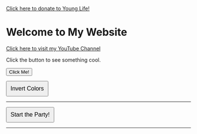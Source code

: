 <a href="https://giving.younglife.org/s/?GiftType=Staff&Name=ZachJose&Sponsoring=Zach%20Jose&AppealCodeId=70141000000tvBDAAY&BypassDesignationPage=false&MissionUnitId=a2s410000002wa2AAA&MissionUnitName=Greater%20Roseville%2FAntelope&ClassCodeId=a2j41000000Nj93AAC&ClassCodeName=Operating&StaffId=0034100002PWJ3WAAX&StaffName=Zachariah%20Jose">Click here to donate to Young Life!</a>

# Welcome to My Website  
[Click here to visit my YouTube Channel](https://www.youtube.com/@zachariahjose5622)

<p id="message">Click the button to see something cool.</p>
<button onclick="document.getElementById('message').innerText='You clicked the button! 🎉'">
  Click Me!
</button>



<button id="invertButton" style="padding: 10px; font-size: 16px; cursor: pointer;">Invert Colors</button>

<script>
  document.getElementById("invertButton").addEventListener("click", function() {
    document.body.style.filter = document.body.style.filter === "invert(1)" ? "none" : "invert(1)";
  });
</script>

---

<button id="partyButton" style="padding: 10px; font-size: 16px; cursor: pointer;">Start the Party!</button>

<audio id="song" src="/Phil.mp3"></audio>
<img id="cat" src="https://www.vecteezy.com/free-png/cat-dance" alt="Cat" style="position: absolute; bottom: -100px; left: 50%; width: 100px; display: none;">
<img id="discoBall" src="https://www.ebay.com/itm/235298353550" alt="Disco Ball" style="position: absolute; top: -150px; left: 50%; width: 100px; display: none;">
<div id="fireworks"></div>

<style>
  @keyframes dance {
    0%, 100% { transform: rotate(0deg); }
    25% { transform: rotate(10deg); }
    50% { transform: rotate(-10deg); }
    75% { transform: rotate(10deg); }
  }
  
  @keyframes flash {
    0%, 100% { background-color: white; }
    50% { background-color: black; }
  }
  
  @keyframes fireworks {
    0% { opacity: 0; transform: scale(0.5); }
    50% { opacity: 1; transform: scale(1.5); }
    100% { opacity: 0; transform: scale(2); }
  }
  
  .flashing { animation: flash 0.2s infinite alternate; }
  .dancing { animation: dance 0.2s infinite alternate; }
  .firework { 
    position: absolute; width: 20px; height: 20px; border-radius: 50%; 
    background-color: red; animation: fireworks 1s ease-out; 
  }
</style>

<script>
  document.getElementById("partyButton").addEventListener("click", function() {
    let song = document.getElementById("song");
    let cat = document.getElementById("cat");
    let discoBall = document.getElementById("discoBall");
    let body = document.body;

    // Play the song
    song.play();

    // Show the cat and disco ball
    cat.style.display = "block";
    cat.style.bottom = "50px";
    cat.style.left = "50%";
    
    discoBall.style.display = "block";
    discoBall.style.top = "10px";

    // Make the cat dance
    cat.classList.add("dancing");

    // Flashing lights effect
    body.classList.add("flashing");

    // Fireworks
    function createFirework() {
      let firework = document.createElement("div");
      firework.classList.add("firework");
      firework.style.left = Math.random() * window.innerWidth + "px";
      firework.style.top = Math.random() * window.innerHeight + "px";
      firework.style.backgroundColor = `hsl(${Math.random() * 360}, 100%, 50%)`;
      document.getElementById("fireworks").appendChild(firework);
      
      setTimeout(() => firework.remove(), 1000);
    }
    
    let fireworkInterval = setInterval(createFirework, 300);

    // Stop the dance and lights after 11 seconds
    setTimeout(() => {
      cat.classList.remove("dancing");
      body.classList.remove("flashing");
      discoBall.style.display = "none";
      clearInterval(fireworkInterval);

      // Make the cat walk away
      cat.style.transition = "left 2s ease-in-out, bottom 1s ease-in-out";
      cat.style.left = "110%";
      setTimeout(() => { cat.style.display = "none"; }, 2000);
    }, 11000);
  });
</script>

---

<head>
  <meta charset="UTF-8">
  <meta name="viewport" content="width=device-width, initial-scale=1.0">
  <title>Every Day with Zach Jose</title>
  <link rel="stylesheet" href="styles.css">
  <link rel="preconnect" href="https://fonts.googleapis.com">
  <link href="https://fonts.googleapis.com/css2?family=Bangers&display=swap" rel="stylesheet">
</head>



<p id="visitorCounter" style="font-size: 14px; font-weight: bold;"></p>

<script>
  function updateVisitorCount() {
    // Define start date: April 5, 2000 (UTC)
    const startDate = new Date("2000-04-05T00:00:00Z");

    // Get current time in UTC
    const now = new Date();

    // Calculate hours passed since startDate
    const hoursPassed = Math.floor((now - startDate) / (1000 * 60 * 60));

    // Display the counter in the footer
    document.getElementById("visitorCounter").innerText = "Total Visitors: " + hoursPassed;
  }

  updateVisitorCount(); // Run function when page loads
</script>
